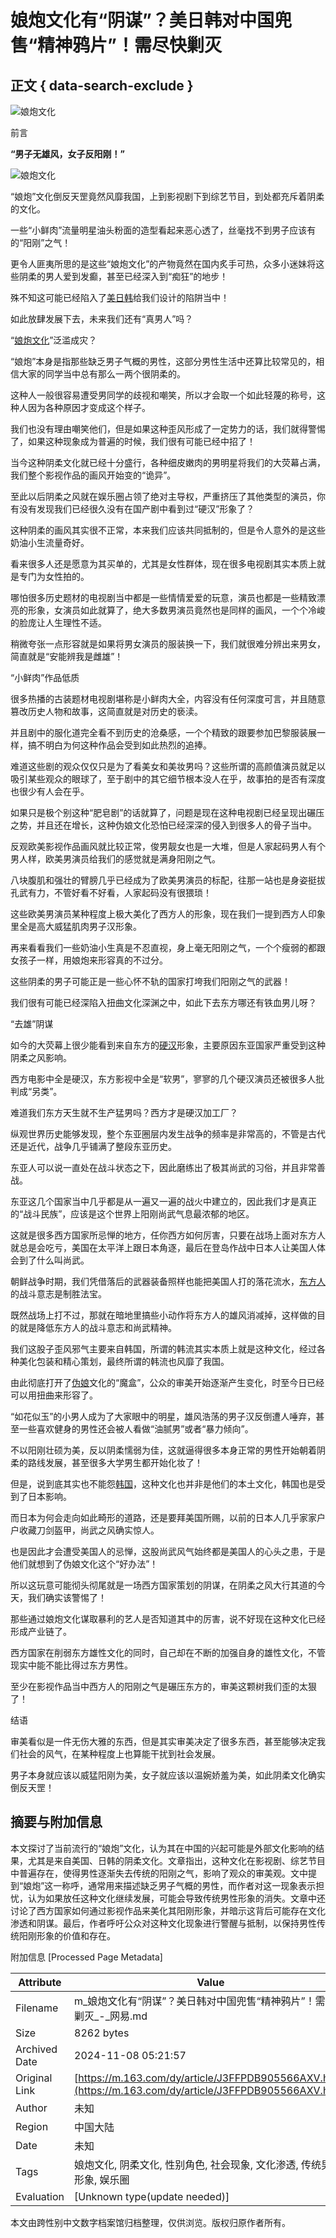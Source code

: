 # 娘炮文化有“阴谋”？美日韩对中国兜售“精神鸦片”！需尽快剿灭

## 正文 { data-search-exclude }


![娘炮文化](https://nimg.ws.126.net/?url=http%3A%2F%2Fdingyue.ws.126.net%2F2024%2F0530%2Fdd2461e2j00seaweu0010d000dw00itm.jpg&thumbnail=750x2147483647&quality=75&type=jpg)

前言

**“男子无雄风，女子反阳刚！”**

![娘炮文化](https://nimg.ws.126.net/?url=http%3A%2F%2Fdingyue.ws.126.net%2F2024%2F0530%2Fdd2461e2j00seaweu0010d000dw00itm.jpg&thumbnail=750x2147483647&quality=75&type=webp)

“娘炮”文化倒反天罡竟然风靡我国，上到影视剧下到综艺节目，到处都充斥着阴柔的文化。

一些“小鲜肉”流量明星油头粉面的造型看起来恶心透了，丝毫找不到男子应该有的“阳刚”之气！

更令人匪夷所思的是这些“娘炮文化”的产物竟然在国内炙手可热，众多小迷妹将这些阴柔的男人爱到发癫，甚至已经深入到“痴狂”的地步！

殊不知这可能已经陷入了[美日韩](https://news.163.com/news/search?keyword=%E7%BE%8E%E6%97%A5%E9%9F%A9)给我们设计的陷阱当中！

如此放肆发展下去，未来我们还有“真男人”吗？

“[娘炮文化](https://news.163.com/news/search?keyword=%E5%A8%98%E7%82%AE%E6%96%87%E5%8C%96)”泛滥成灾？

“娘炮”本身是指那些缺乏男子气概的男性，这部分男性生活中还算比较常见的，相信大家的同学当中总有那么一两个很阴柔的。

这种人一般很容易遭受男同学的歧视和嘲笑，所以才会取一个如此轻蔑的称号，这种人因为各种原因才变成这个样子。

我们也没有理由嘲笑他们，但是如果这种歪风形成了一定势力的话，我们就得警惕了，如果这种现象成为普遍的时候，我们很有可能已经中招了！

当今这种阴柔文化就已经十分盛行，各种细皮嫩肉的男明星将我们的大荧幕占满，我们整个影视作品的画风开始变的“诡异”。

至此以后阴柔之风就在娱乐圈占领了绝对主导权，严重挤压了其他类型的演员，你有没有发现我们已经很久没有在国产剧中看到过“硬汉”形象了？

这种阴柔的画风其实很不正常，本来我们应该共同抵制的，但是令人意外的是这些奶油小生流量奇好。

看来很多人还是愿意为其买单的，尤其是女性群体，现在很多电视剧其实本质上就是专门为女性拍的。

哪怕很多历史题材的电视剧当中都是一些情情爱爱的玩意，演员也都是一些精致漂亮的形象，女演员如此就算了，绝大多数男演员竟然也是同样的画风，一个个冷峻的脸庞让人生理性不适。

稍微夸张一点形容就是如果将男女演员的服装换一下，我们就很难分辨出来男女，简直就是“安能辨我是雌雄”！

“小鲜肉”作品低质

很多热播的古装题材电视剧堪称是小鲜肉大全，内容没有任何深度可言，并且随意篡改历史人物和故事，这简直就是对历史的亵渎。

并且剧中的服化道完全看不到历史的沧桑感，一个个精致的跟要参加巴黎服装展一样，搞不明白为何这种作品会受到如此热烈的追捧。

难道这些剧的观众仅仅只是为了看美女和美妆男吗？这些所谓的高颜值演员就足以吸引某些观众的眼球了，至于剧中的其它细节根本没人在乎，故事拍的是否有深度也很少有人会在乎。

如果只是极个别这种“肥皂剧”的话就算了，问题是现在这种电视剧已经呈现出碾压之势，并且还在增长，这种伪娘文化恐怕已经深深的侵入到很多人的骨子当中。

反观欧美影视作品画风就比较正常，俊男靓女也是一大堆，但是人家起码男人有个男人样，欧美男演员给我们的感觉就是满身阳刚之气。

八块腹肌和强壮的臂膀几乎已经成为了欧美男演员的标配，往那一站也是身姿挺拔孔武有力，不管好看不好看，人家起码没有很猥琐！

这些欧美男演员某种程度上极大美化了西方人的形象，现在我们一提到西方人印象里全是高大威猛肌肉男子汉形象。

再来看看我们一些奶油小生真是不忍直视，身上毫无阳刚之气，一个个瘦弱的都跟女孩子一样，用娘炮来形容真的不过分。

这些阴柔的男子可能正是一些心怀不轨的国家打垮我们阳刚之气的武器！

我们很有可能已经深陷入扭曲文化深渊之中，如此下去东方哪还有铁血男儿呀？

“去雄”阴谋

如今的大荧幕上很少能看到来自东方的[硬汉](https://news.163.com/news/search?keyword=%E7%A1%AC%E6%B1%89)形象，主要原因东亚国家严重受到这种阴柔之风影响。

西方电影中全是硬汉，东方影视中全是“软男”，寥寥的几个硬汉演员还被很多人批判成“另类”。

难道我们东方天生就不生产猛男吗？西方才是硬汉加工厂？

纵观世界历史能够发现，整个东亚圈层内发生战争的频率是非常高的，不管是古代还是近代，战争几乎铺满了整段东亚历史。

东亚人可以说一直处在战斗状态之下，因此磨练出了极其尚武的习俗，并且非常善战。

东亚这几个国家当中几乎都是从一遍又一遍的战火中建立的，因此我们才是真正的“战斗民族”，应该是这个世界上阳刚尚武气息最浓郁的地区。

这就是很多西方国家所忌惮的地方，任你西方如何厉害，只要在战场上面对东方人就总是会吃亏，美国在太平洋上跟日本角逐，最后在登岛作战中日本人让美国人体会到了什么叫尚武。

朝鲜战争时期，我们凭借落后的武器装备照样也能把美国人打的落花流水，[东方人](https://news.163.com/news/search?keyword=%E4%B8%9C%E6%96%B9%E4%BA%BA)的战斗意志是制胜法宝。

既然战场上打不过，那就在暗地里搞些小动作将东方人的雄风消减掉，这样做的目的就是降低东方人的战斗意志和尚武精神。

我们这股子歪风邪气主要来自韩国，所谓的韩流其实本质上就是这种文化，经过各种美化包装和精心策划，最终所谓的韩流也风靡了我国。

由此彻底打开了[伪娘](https://news.163.com/news/search?keyword=%E4%BC%AA%E5%A8%98)文化的“魔盒”，公众的审美开始逐渐产生变化，时至今日已经可以用扭曲来形容了。

“如花似玉”的小男人成为了大家眼中的明星，雄风浩荡的男子汉反倒遭人唾弃，甚至一些喜欢健身的男性还会被人看做“油腻男”或者“暴力倾向”。

不以阳刚壮硕为美，反以阴柔懦弱为佳，这就逼得很多本身正常的男性开始朝着阴柔的路线发展，甚至很多大学男生都开始化妆了！

但是，说到底其实也不能怨[韩国](https://news.163.com/news/search?keyword=%E9%9F%A9%E5%9B%BD)，这种文化也并非是他们的本土文化，韩国也是受到了日本影响。

而日本为何会走向如此畸形的道路，还是要拜美国所赐，以前的日本人几乎家家户户收藏刀剑盔甲，尚武之风确实惊人。

也是因此才会遭受美国人的忌惮，这股尚武风气始终都是美国人的心头之患，于是他们就想到了伪娘文化这个“好办法”！

所以这玩意可能彻头彻尾就是一场西方国家策划的阴谋，在阴柔之风大行其道的今天，我们确实该警惕了！

那些通过娘炮文化谋取暴利的艺人是否知道其中的厉害，说不好现在这种文化已经形成产业链了。

西方国家在削弱东方雄性文化的同时，自己却在不断的加强自身的雄性文化，不管现实中能不能比得过东方男性。

至少在影视作品当中西方人的阳刚之气是碾压东方的，审美这颗树我们歪的太狠了！

结语

审美看似是一件无伤大雅的东西，但是其实审美决定了很多东西，甚至能够决定我们社会的风气，在某种程度上也算能干扰到社会发展。

男子本身就应该以威猛阳刚为美，女子就应该以温婉娇羞为美，如此阴柔文化确实倒反天罡！

## 摘要与附加信息

<!-- tcd_abstract -->
本文探讨了当前流行的“娘炮”文化，认为其在中国的兴起可能是外部文化影响的结果，尤其是来自美国、日韩的阴柔文化。文章指出，这种文化在影视剧、综艺节目中普遍存在，使得男性逐渐失去传统的阳刚之气，影响了观众的审美观。文中提到“娘炮”这一称呼，通常用来描述缺乏男子气概的男性，而作者对这一现象表示担忧，认为如果放任这种文化继续发展，可能会导致传统男性形象的消失。文章中还讨论了西方国家如何通过影视作品来美化其阳刚形象，并暗示这背后可能存在文化渗透和阴谋。最后，作者呼吁公众对这种文化现象进行警醒与抵制，以保持男性传统阳刚形象的价值和存在。
<!-- tcd_abstract_end -->

附加信息 [Processed Page Metadata]

| Attribute       | Value                                  |
|-----------------|----------------------------------------|
| Filename        | m_娘炮文化有“阴谋”？美日韩对中国兜售“精神鸦片”！需尽快剿灭_-_网易.md                             |
| Size            | 8262 bytes                           |
| Archived Date   | 2024-11-08 05:21:57                             |
| Original Link   | [https://m.163.com/dy/article/J3FFPDB905566AXV.html](https://m.163.com/dy/article/J3FFPDB905566AXV.html)                       |
| Author          | 未知                               |
| Region          | 中国大陆                               |
| Date            | 未知                                 |
| Tags            | 娘炮文化, 阴柔文化, 性别角色, 社会现象, 文化渗透, 传统男性形象, 娱乐圈                                 |
| Evaluation            | [Unknown type(update needed)]                                 |
<!-- tcd_table_end -->

本文由跨性别中文数字档案馆归档整理，仅供浏览。版权归原作者所有。
